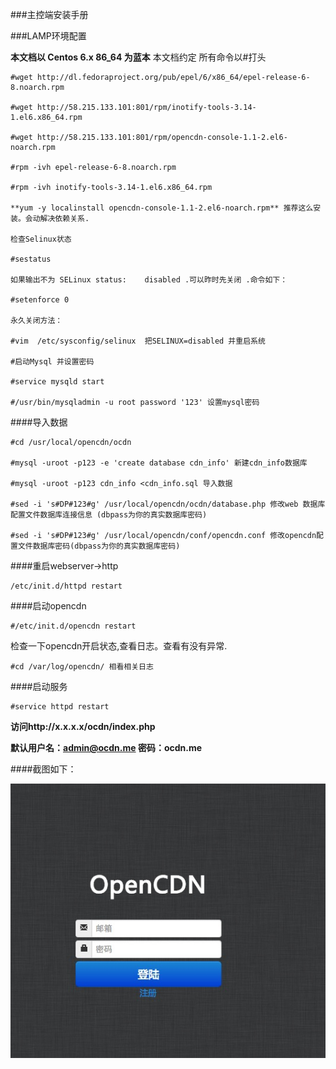 ###主控端安装手册

###LAMP环境配置

**本文档以 Centos 6.x 86_64 为蓝本** 本文档约定 所有命令以#打头
	
	#wget http://dl.fedoraproject.org/pub/epel/6/x86_64/epel-release-6-8.noarch.rpm

	#wget http://58.215.133.101:801/rpm/inotify-tools-3.14-1.el6.x86_64.rpm
	
	#wget http://58.215.133.101:801/rpm/opencdn-console-1.1-2.el6-noarch.rpm

	#rpm -ivh epel-release-6-8.noarch.rpm

	#rpm -ivh inotify-tools-3.14-1.el6.x86_64.rpm

	**yum -y localinstall opencdn-console-1.1-2.el6-noarch.rpm** 推荐这么安装。会动解决依赖关系.

	检查Selinux状态

	#sestatus
	
	如果输出不为 SELinux status:    disabled .可以昨时先关闭 .命令如下：

	#setenforce 0

	永久关闭方法：

	#vim  /etc/sysconfig/selinux  把SELINUX=disabled 并重启系统

	#启动Mysql 并设置密码

	#service mysqld start  

	#/usr/bin/mysqladmin -u root password '123' 设置mysql密码

####导入数据

	#cd /usr/local/opencdn/ocdn

	#mysql -uroot -p123 -e 'create database cdn_info' 新建cdn_info数据库

	#mysql -uroot -p123 cdn_info <cdn_info.sql 导入数据

	#sed -i 's#DP#123#g' /usr/local/opencdn/ocdn/database.php 修改web 数据库配置文件数据库连接信息 (dbpass为你的真实数据库密码)

	#sed -i 's#DP#123#g' /usr/local/opencdn/conf/opencdn.conf 修改opencdn配置文件数据库密码(dbpass为你的真实数据库密码)

####重启webserver->http

	/etc/init.d/httpd restart
	
####启动opencdn

	#/etc/init.d/opencdn restart

检查一下opencdn开启状态,查看日志。查看有没有异常.
	
	#cd /var/log/opencdn/ 相看相关日志


####启动服务

	#service httpd restart

**访问http://x.x.x.x/ocdn/index.php**

**默认用户名：admin@ocdn.me  密码：ocdn.me**

####截图如下：

![Alt text](img/login.png "前台login截图")

